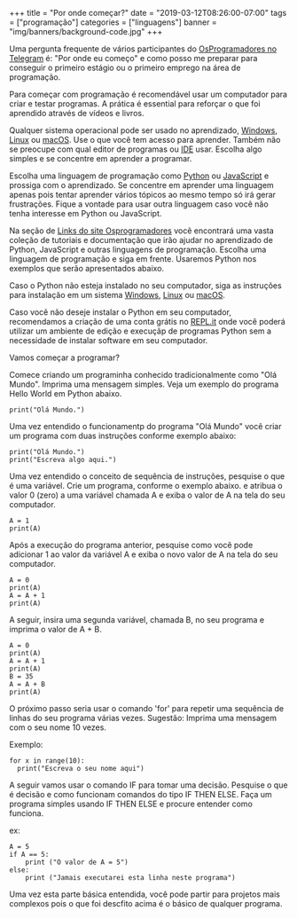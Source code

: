 +++
title = "Por onde começar?"
date = "2019-03-12T08:26:00-07:00"
tags = ["programação"]
categories = ["linguagens"]
banner = "img/banners/background-code.jpg"
+++

Uma pergunta frequente de vários participantes do [OsProgramadores no Telegram](https://t.me/osprogramadores) é: "Por onde eu começo" e como posso me preparar para conseguir o primeiro estágio ou o primeiro emprego na área de programação. 

Para começar com programação é recomendável usar um computador para criar e testar programas. A prática é essential para reforçar o que foi aprendido através de vídeos e livros. 

Qualquer sistema operacional pode ser usado no aprendizado, [Windows](https://www.microsoft.com/en-ca/windows), [Linux](https://en.wikipedia.org/wiki/Linux) ou [macOS](https://en.wikipedia.org/wiki/MacOS). Use o que você tem acesso para aprender. Também não se preocupe com qual editor de programas ou [IDE](https://en.wikipedia.org/wiki/Integrated_development_environment) usar. Escolha algo simples e se concentre em aprender a programar.

Escolha uma linguagem de programação como [Python](https://wiki.python.org.br/DocumentacaoPython) ou [JavaScript](https://www.w3schools.com/js/default.asp) e prossiga com o aprendizado. Se concentre em aprender uma linguagem apenas pois tentar aprender vários tópicos ao mesmo tempo só irá gerar frustrações. Fique a vontade para usar outra linguagem caso você não tenha interesse em Python ou JavaScript.

Na seção de [Links do site Osprogramadores](https://osprogramadores.com/links/) você encontrará uma vasta coleção de tutoriais e documentação que irão ajudar no aprendizado de Python, JavaScript e outras linguagens de programação. Escolha uma linguagem de programação e siga em frente. Usaremos Python nos exemplos que serão apresentados abaixo.

Caso o Python não esteja instalado no seu computador, siga as instruções para instalação em um sistema [Windows](https://python.org.br/instalacao-windows/), [Linux](https://python.org.br/instalacao-linux/) ou [macOS](https://python.org.br/instalacao-mac/).

Caso você não deseje instalar o Python em seu computador, recomendamos a criação de uma conta grátis no [REPL.it](https://repl.it/) onde você poderá utilizar um ambiente de edição e execuçãp de programas Python sem a necessidade de instalar software em seu computador.

Vamos começar a programar?

Comece criando um programinha conhecido tradicionalmente como "Olá Mundo". Imprima uma mensagem simples. Veja um exemplo do programa Hello World em Python abaixo.

~~~~
print("Olá Mundo.")
~~~~

Uma vez entendido o funcionamentp do programa "Olá Mundo" você criar um programa com duas instruções conforme exemplo abaixo:

~~~~
print("Olá Mundo.")
print("Escreva algo aqui.")
~~~~

Uma vez entendido o conceito de sequência de instruções, pesquise o que é uma variável. Crie um programa, conforme o exemplo abaixo. e atribua o valor 0 (zero) a uma variável chamada A e exiba o valor de A na tela do seu computador.

~~~~
A = 1
print(A)
~~~~

Após a execução do programa anterior, pesquise como você pode adicionar 1 ao valor da variável A e exiba o novo valor de A na tela do seu computador. 

~~~~
A = 0
print(A)
A = A + 1
print(A)
~~~~

A seguir, insira uma segunda variável, chamada B, no seu programa e imprima o valor de A + B. 

~~~~
A = 0
print(A)
A = A + 1
print(A)
B = 35
A = A + B
print(A)
~~~~

O próximo passo seria usar o comando 'for' para repetir uma sequência de linhas do seu programa várias vezes. Sugestão: Imprima uma mensagem com o seu nome 10 vezes.

Exemplo:

~~~~
for x in range(10):
  print("Escreva o seu nome aqui")
~~~~

A seguir vamos usar o comando IF para tomar uma decisão. Pesquise o que é decisão e como funcionam comandos do tipo IF THEN ELSE. Faça um programa simples usando IF THEN ELSE e procure entender como funciona. 

ex:

~~~~
A = 5
if A == 5:
    print ("O valor de A = 5")
else:
    print ("Jamais executarei esta linha neste programa")
~~~~


Uma vez esta parte básica entendida, você pode partir para projetos mais complexos pois o que foi descfito acima é o básico de qualquer programa.



